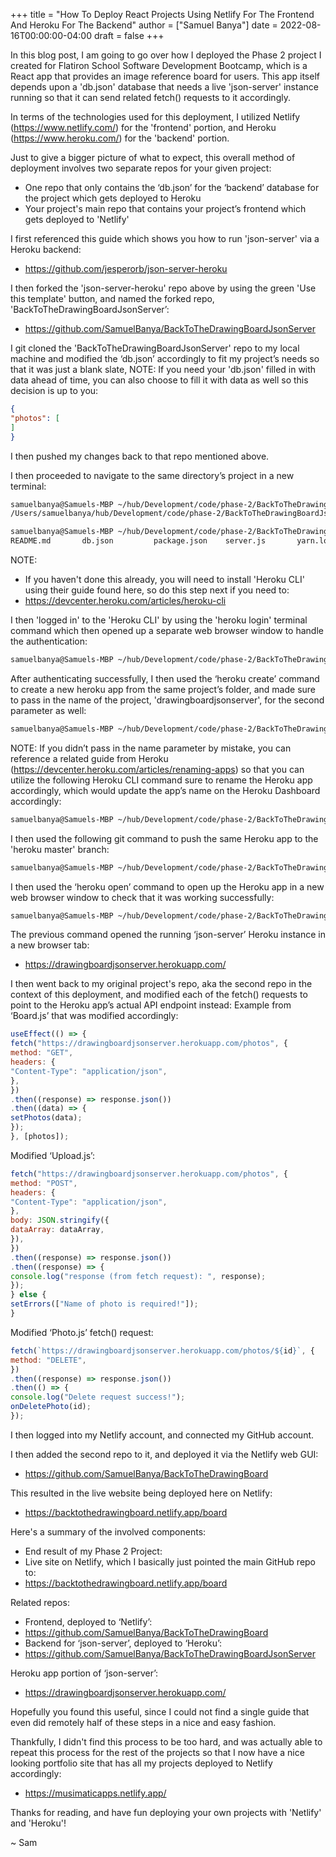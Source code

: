 +++
title = "How To Deploy React Projects Using Netlify For The Frontend And Heroku For The Backend"
author = ["Samuel Banya"]
date = 2022-08-16T00:00:00-04:00
draft = false
+++

In this blog post, I am going to go over how I deployed the Phase 2 project I created for Flatiron School Software Development Bootcamp, which is a React app that provides an image reference board for users. This app itself depends upon a 'db.json' database that needs a live 'json-server' instance running so that it can send related fetch() requests to it accordingly.

In terms of the technologies used for this deployment, I utilized Netlify (<https://www.netlify.com/>) for the 'frontend' portion, and Heroku (<https://www.heroku.com/>) for the 'backend' portion.

Just to give a bigger picture of what to expect, this overall method of deployment involves two separate repos for your given project:

-   One repo that only contains the ‘db.json’ for the ‘backend’ database for the project which gets deployed to Heroku
-   Your project's main repo that contains your project’s frontend which gets deployed to 'Netlify'

I first referenced this guide which shows you how to run 'json-server' via a Heroku backend:

-   <https://github.com/jesperorb/json-server-heroku>

I then forked the 'json-server-heroku' repo above by using the green 'Use this template' button, and named the forked repo, 'BackToTheDrawingBoardJsonServer’:

-   <https://github.com/SamuelBanya/BackToTheDrawingBoardJsonServer>

I git cloned the 'BackToTheDrawingBoardJsonServer' repo to my local machine and modified the ‘db.json’ accordingly to fit my project’s needs so that it was just a blank slate, NOTE: If you need your 'db.json' filled in with data ahead of time, you can also choose to fill it with data as well so this decision is up to you:

```json
{
"photos": [
]
}
```

I then pushed my changes back to that repo mentioned above.

I then proceeded to navigate to the same directory’s project in a new terminal:

```bash
samuelbanya@Samuels-MBP ~/hub/Development/code/phase-2/BackToTheDrawingBoardJsonServer $ pwd
/Users/samuelbanya/hub/Development/code/phase-2/BackToTheDrawingBoardJsonServer

samuelbanya@Samuels-MBP ~/hub/Development/code/phase-2/BackToTheDrawingBoardJsonServer $ ls
README.md       db.json         package.json    server.js       yarn.lock
```

NOTE:

-   If you haven't done this already, you will need to install 'Heroku CLI' using their guide found here, so do this step next if you need to:
-   <https://devcenter.heroku.com/articles/heroku-cli>

I then 'logged in' to the 'Heroku CLI' by using the 'heroku login' terminal command which then opened up a separate web browser window to handle the authentication:

```bash
samuelbanya@Samuels-MBP ~/hub/Development/code/phase-2/BackToTheDrawingBoardJsonServer $ heroku login
```

After authenticating successfully, I then used the ‘heroku create’ command to create a new heroku app from the same project’s folder, and made sure to pass in the name of the project, 'drawingboardjsonserver', for the second parameter as well:

```bash
samuelbanya@Samuels-MBP ~/hub/Development/code/phase-2/BackToTheDrawingBoardJsonServer $ heroku create drawingboardjsonserver
```

NOTE: If you didn’t pass in the name parameter by mistake, you can reference a related guide from Heroku (<https://devcenter.heroku.com/articles/renaming-apps>) so that you can utilize the following Heroku CLI command sure to rename the Heroku app accordingly, which would update the app’s name on the Heroku Dashboard accordingly:

```bash
samuelbanya@Samuels-MBP ~/hub/Development/code/phase-2/BackToTheDrawingBoardJsonServer $ heroku apps:rename BackToTheDrawingBoardJsonServer
```

I then used the following git command to push the same Heroku app to the 'heroku master' branch:

```bash
samuelbanya@Samuels-MBP ~/hub/Development/code/phase-2/BackToTheDrawingBoardJsonServer $ git push heroku master
```

I then used the ‘heroku open’ command to open up the Heroku app in a new web browser window to check that it was working successfully:

```bash
samuelbanya@Samuels-MBP ~/hub/Development/code/phase-2/BackToTheDrawingBoardJsonServer $ heroku open
```

The previous command opened the running ‘json-server’ Heroku instance in a new browser tab:

-   <https://drawingboardjsonserver.herokuapp.com/>

I then went back to my original project's repo, aka the second repo in the context of this deployment, and modified each of the fetch() requests to point to the Heroku app’s actual API endpoint instead:
Example from ‘Board.js’ that was modified accordingly:

```js
useEffect(() => {
fetch("https://drawingboardjsonserver.herokuapp.com/photos", {
method: "GET",
headers: {
"Content-Type": "application/json",
},
})
.then((response) => response.json())
.then((data) => {
setPhotos(data);
});
}, [photos]);
```

Modified ‘Upload.js’:

```js
fetch("https://drawingboardjsonserver.herokuapp.com/photos", {
method: "POST",
headers: {
"Content-Type": "application/json",
},
body: JSON.stringify({
dataArray: dataArray,
}),
})
.then((response) => response.json())
.then((response) => {
console.log("response (from fetch request): ", response);
});
} else {
setErrors(["Name of photo is required!"]);
}
```

Modified ‘Photo.js’ fetch() request:

```js
fetch(`https://drawingboardjsonserver.herokuapp.com/photos/${id}`, {
method: "DELETE",
})
.then((response) => response.json())
.then(() => {
console.log("Delete request success!");
onDeletePhoto(id);
});
```

I then logged into my Netlify account, and connected my GitHub account.

I then added the second repo to it, and deployed it via the Netlify web GUI:

-   <https://github.com/SamuelBanya/BackToTheDrawingBoard>

This resulted in the live website being deployed here on Netlify:

-   <https://backtothedrawingboard.netlify.app/board>

Here's a summary of the involved components:

-   End result of my Phase 2 Project:
-   Live site on Netlify, which I basically just pointed the main GitHub repo to:
-   <https://backtothedrawingboard.netlify.app/board>

Related repos:

-   Frontend, deployed to ‘Netlify’:
-   <https://github.com/SamuelBanya/BackToTheDrawingBoard>
-   Backend for ‘json-server’, deployed to ‘Heroku’:
-   <https://github.com/SamuelBanya/BackToTheDrawingBoardJsonServer>

Heroku app portion of ‘json-server’:

-   <https://drawingboardjsonserver.herokuapp.com/>

Hopefully you found this useful, since I could not find a single guide that even did remotely half of these steps in a nice and easy fashion.

Thankfully, I didn't find this process to be too hard, and was actually able to repeat this process for the rest of the projects so that I now have a nice looking portfolio site that has all my projects deployed to Netlify accordingly:

-   <https://musimaticapps.netlify.app/>

Thanks for reading, and have fun deploying your own projects with 'Netlify' and 'Heroku'!

~ Sam